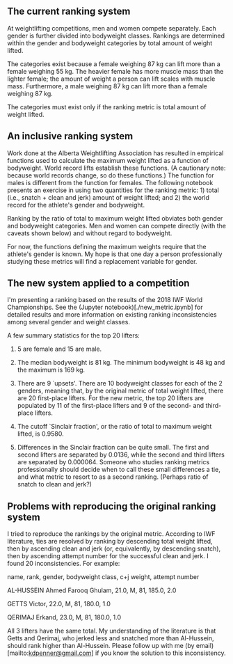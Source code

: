 ## The current ranking system

At weightlifting competitions, men and women compete separately. Each
gender is further divided into bodyweight classes. Rankings are
determined within the gender and bodyweight categories by total amount
of weight lifted.

The categories exist because a female weighing 87 kg can lift more than
a female weighing 55 kg. The heavier female has more muscle mass than
the lighter female; the amount of weight a person can lift scales with
muscle mass. Furthermore, a male weighing 87 kg can lift more than a
female weighing 87 kg.

The categories must exist only if the ranking metric is total amount of
weight lifted.

## An inclusive ranking system

Work done at the Alberta Weightlifting Association has resulted in
empirical functions used to calculate the maximum weight lifted as a
function of bodyweight. World record lifts establish these functions. (A
cautionary note: because world records change, so do these functions.)
The function for males is different from the function for females. The
following notebook presents an exercise in using two quantities for the
ranking metric: 1) total (i.e., snatch + clean and jerk) amount of
weight lifted; and 2) the world record for the athlete's gender and
bodyweight.

Ranking by the ratio of total to maximum weight lifted obviates both
gender and bodyweight categories. Men and women can compete directly
(with the caveats shown below) and without regard to bodyweight.

For now, the functions defining the maximum weights require that the
athlete's gender is known. My hope is that one day a person
professionally studying these metrics will find a replacement variable
for gender.

## The new system applied to a competition

I'm presenting a ranking based on the results of the 2018 IWF World
Championships. See the (Jupyter notebook)[./new_metric.ipynb] for
detailed results and more information on existing ranking
inconsistencies among several gender and weight classes.

A few summary statistics for the top 20 lifters:

1) 5 are female and 15 are male.

2) The median bodyweight is 81 kg. The minimum bodyweight is 48 kg and
the maximum is 169 kg.

3) There are 9 `upsets'. There are 10 bodyweight classes for each of the
2 genders, meaning that, by the original metric of total weight lifted,
there are 20 first-place lifters. For the new metric, the top 20 lifters
are populated by 11 of the first-place lifters and 9 of the second- and
third-place lifters.

4) The cutoff `Sinclair fraction', or the ratio of total to maximum
weight lifted, is 0.9580.

5) Differences in the Sinclair fraction can be quite small. The first
and second lifters are separated by 0.0136, while the second and third
lifters are separated by 0.000064. Someone who studies ranking metrics
professionally should decide when to call these small differences a tie,
and what metric to resort to as a second ranking. (Perhaps ratio of
snatch to clean and jerk?)

## Problems with reproducing the original ranking system

I tried to reproduce the rankings by the original metric. According to
IWF literature, ties are resolved by ranking by descending total weight
lifted, then by ascending clean and jerk (or, equivalently, by
descending snatch), then by ascending attempt number for the successful
clean and jerk. I found 20 inconsistencies. For example:

name, rank, gender, bodyweight class, c+j weight, attempt number

AL-HUSSEIN Ahmed Farooq Ghulam, 21.0, M, 81, 185.0, 2.0

GETTS Victor, 22.0, M, 81, 180.0, 1.0

QERIMAJ Erkand, 23.0, M, 81, 180.0, 1.0

All 3 lifters have the same total. My understanding of the literature is
that Getts and Qerimaj, who jerked less and snatched more than
Al-Hussein, should rank higher than Al-Hussein. Please follow up with me
(by email)[mailto:kdpenner@gmail.com] if you know the solution to this
inconsistency.